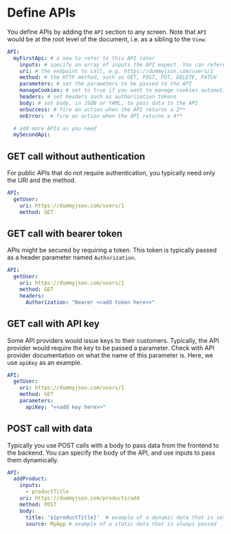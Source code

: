 # Define APIs

You define APIs by adding the `API` section to any screen. Note that `API` would be at the root level of the document, i.e. as a sibling to the `View`.

```yaml
API:
  myFirstApi: # a new to refer to this API later
    inputs: # specify an array of inputs the API expect. You can reference the inputs in the other API properties, such as the body
    uri: # the endpoint to call, e.g. https://dummyjson.com/users/1
    method: # the HTTP method, such as GET, POST, PUT, DELETE, PATCH
    parameters: # set the parameters to be passed to the API
    manageCookies: # set to true if you want to manage cookies automatically for the API request
    headers: # set headers such as authorization tokens
    body: # set body, in JSON or YAML, to pass data to the API
    onSuccess: # fire an action when the API returns a 2**
    onError:  # fire an action when the API returns a 4**

  # add more APIs as you need
  mySecondApi:
```


## GET call without authentication

For public APIs that do not require authentication, you typically need only the URI and the method.

```yaml
API:
  getUser:
    uri: https://dummyjson.com/users/1
    method: GET
```

## GET call with bearer token

APIs might be secured by requiring a token. This token is typically passed as a header parameter named `Authorization`.

```yaml
API:
  getUser:
    uri: https://dummyjson.com/users/1
    method: GET
    headers:
      Authorization: "Bearer <<add token here>>"
```


## GET call with API key

Some API providers would issue keys to their customers. Typically, the API provider would require the key to be passed a parameter. Check with API provider documentation on what the name of this parameter is. Here, we use `apiKey` as an example.

```yaml
API:
  getUser:
    uri: https://dummyjson.com/users/1
    method: GET
    parameters:
      apiKey: "<<add key here>>"
```


## POST call with data

Typically you use POST calls with a body to pass data from the frontend to the backend. You can specify the body of the API, and use inputs to pass them dynamically.

```yaml
API:
  addProduct:
    inputs:
      - productTitle
    uri: https://dummyjson.com/products/add
    method: POST
    body: 
      title: '${productTitle}'  # example of a dynamic data that is set based on the inputs
      source: MyApp # example of a static data that is always passed
```